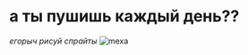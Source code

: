 # а ты пушишь каждый день??
*егорыч рисуй спрайты*
![mexa](https://sun9-10.userapi.com/impf/c855620/v855620017/3b924/D-fMoNvYSmA.jpg?size=750x1333&quality=96&sign=b3e3d04e7565fae2c3207030d12bde52&type=album)

